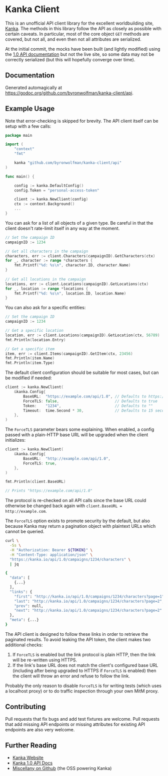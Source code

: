 # Kanka Client

This is an unofficial API client library for the excellent worldbuilding site, [Kanka](https://kanka.io/). The methods in this library follow the API as closely as possible with certain caveats. In particular, most of the core object `GET` methods are covered, but not all, and even then not all attributes are serialized.

At the initial commit, the mocks have been built (and lightly modified) using the [1.0 API documentation](https://kanka.io/en-US/docs/1.0/) but not the live site, so some data may not be correctly serialized (but this will hopefully converge over time).

## Documentation

Generated automagically at https://godoc.org/github.com/byronwolfman/kanka-client/api.

## Example Usage

Note that error-checking is skipped for brevity. The API client itself can be setup with a few calls:

```go
package main

import (
	"context"
	"fmt"

	kanka "github.com/byronwolfman/kanka-client/api"
)

func main() {

	config := kanka.DefaultConfig()
	config.Token = "personal-access-token"

	client := kanka.NewClient(config)
	ctx := context.Background()
	...
}
```

You can ask for a list of all objects of a given type. Be careful in that the client doesn't rate-limit itself in any way at the moment.
    
```go
// Set the campaign ID
campaignID := 1234

// Get all characters in the campaign
characters, err := client.Characters(campaignID).GetCharacters(ctx)
for _, character := range *characters {
	fmt.Printf("%d: %s\n", character.ID, character.Name)
}
    
// Get all locations in the campaign
locations, err := client.Locations(campaignID).GetLocations(ctx)
for _, location := range *locations {
	fmt.Printf("%d: %s\n", location.ID, location.Name)
}
```

You can also ask for a specific entities:

```go
// Set the campaign ID
campaignID := 1234

// Get a specific location
location, err := client.Locations(campaignID).GetLocation(ctx, 56789)
fmt.Println(location.Entry)

// Get a specific item
item, err := client.Items(campaignID).GetItem(ctx, 23456)
fmt.Println(item.Name)
fmt.Println(item.Type)
```

The default client configuration should be suitable for most cases, but can be modified if needed:

```go
client := kanka.NewClient(
	&kanka.Config{
		BaseURL:  "https://example.com/api/1.0", // Defaults to https://kanka.io/api/1.0
		ForceTLS: false,                         // Defaults to true
		Token:    "1234",                        // Defaults to ""
		Timeout:  time.Second * 30,              // Defaults to 15 seconds
	},
)
```

The `ForceTLS` parameter bears some explaining. When enabled, a config passed with a plain-HTTP base URL will be upgraded when the client initializes:

```go
client := kanka.NewClient(
	&kanka.Config{
		BaseURL:  "http://example.com/api/1.0",
		ForceTLS: true,
	},
)

fmt.Println(client.BaseURL)

// Prints "https://example.com/api/1.0"
```

The protocol is re-checked on all API calls since the base URL could otherwise be changed back again with `client.BaseURL = http://example.com`.

The `ForceTLS` option exists to promote security by the default, but also because Kanka may return a pagination object with plaintext URLs which cannot be queried.

```sh
curl \
  -Ss \
  -H "Authorization: Bearer ${TOKEN}" \
  -H "Content-Type: application/json" \
  "https://kanka.io/api/1.0/campaigns/1234/characters" \
  | jq

{
  "data": [
    {...}
  ],
  "links": {
    "first": "http://kanka.io/api/1.0/campaigns/1234/characters?page=1",  # Plain HTTP
    "last": "http://kanka.io/api/1.0/campaigns/1234/characters?page=2",   # Plain HTTP
    "prev": null,
    "next": "http://kanka.io/api/1.0/campaigns/1234/characters?page=2"    # Plain HTTP
  },
  "meta": {...}
}
```

The API client is designed to follow these links in order to retrieve the paginated results. To avoid leaking the API token, the client makes two additional checks:

1. If `ForceTLS` is enabled but the link protocol is plain HTTP, then the link will be re-written using HTTPS.
1. If the link's base URL does not match the client's configured base URL (including after being upgraded to HTTPS if `ForceTLS` is enabled) then the client will throw an error and refuse to follow the link.

Probably the only reason to disable `ForceTLS` is for writing tests (which uses a localhost proxy) or to do traffic inspection through your own MitM proxy.

## Contributing

Pull requests that fix bugs and add test fixtures are welcome. Pull requests that add missing API endpoints or missing attributes for existing API endpoints are also very welcome.

## Further Reading

* [Kanka Website](http://kanka.io/)
* [Kanka 1.0 API Docs](https://kanka.io/en-US/docs/1.0)
* [Miscellany on Github](https://github.com/ilestis/miscellany) (the OSS powering Kanka)
